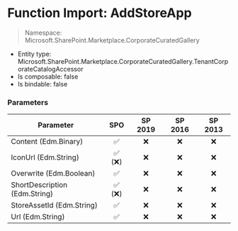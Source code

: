 # Function Import: AddStoreApp

> Namespace: Microsoft.SharePoint.Marketplace.CorporateCuratedGallery

- Entity type: Microsoft.SharePoint.Marketplace.CorporateCuratedGallery.TenantCorporateCatalogAccessor
- Is composable: false
- Is bindable: false

### Parameters

Parameter | SPO | SP 2019 | SP 2016 | SP 2013
----------|:---:|:-------:|:-------:|:-------:
Content (Edm.Binary) | ✅ | ❌ | ❌ | ❌
IconUrl (Edm.String) | ✅ (❌) | ❌ | ❌ | ❌
Overwrite (Edm.Boolean) | ✅ | ❌ | ❌ | ❌
ShortDescription (Edm.String) | ✅ (❌) | ❌ | ❌ | ❌
StoreAssetId (Edm.String) | ✅ | ❌ | ❌ | ❌
Url (Edm.String) | ✅ | ❌ | ❌ | ❌